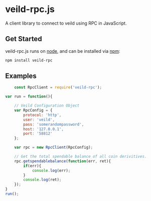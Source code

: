 veild-rpc.js
===============
A client library to connect to veild using RPC in JavaScript.

## Get Started

veild-rpc.js runs on [node](http://nodejs.org/), and can be installed via [npm](https://npmjs.org/):

```bash
npm install veild-rpc
```
## Examples
```javascript
    const RpcClient = require('veild-rpc');

var run = function(){

    // Veild Configuration Object
    var RpcConfig = {
        protocol: 'http',
        user: 'veild',
        pass: 'somerandompassword',
        host: '127.0.0.1',
        port: '58812'
    };

    var rpc = new RpcClient(RpcConfig);

    // Get the total spendable balance of all coin derivitives.
    rpc.getspendablebalance(function(err, ret){
        if(err){
            console.log(err);
        }
        console.log(ret);
    });
}
run();
```


